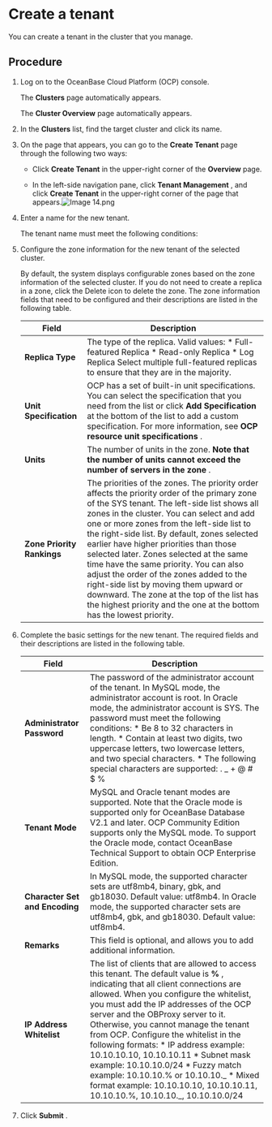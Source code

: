 Create a tenant 
====================================

You can create a tenant in the cluster that you manage. 

Procedure 
------------------------------

1. Log on to the OceanBase Cloud Platform (OCP) console. 

   The **Clusters** page automatically appears. 

   The **Cluster Overview** page automatically appears.
   

2. In the **Clusters** list, find the target cluster and click its name.

   

3. On the page that appears, you can go to the **Create Tenant** page through the following two ways: 

   * Click **Create Tenant** in the upper-right corner of the **Overview** page.

     
   
   * In the left-side navigation pane, click **Tenant Management** , and click **Create Tenant** in the upper-right corner of the page that appears.![Image 14.png](../images/p168309.png "Image 14.png")

     
   

   

4. Enter a name for the new tenant. 

   The tenant name must meet the following conditions:

   

5. Configure the zone information for the new tenant of the selected cluster. 

   By default, the system displays configurable zones based on the zone information of the selected cluster. If you do not need to create a replica in a zone, click the Delete icon to delete the zone. The zone information fields that need to be configured and their descriptions are listed in the following table. 
   

   |         **Field**          |                                                                                                                                                                                                                                                                                                                                   **Description**                                                                                                                                                                                                                                                                                                                                    |
   |----------------------------|--------------------------------------------------------------------------------------------------------------------------------------------------------------------------------------------------------------------------------------------------------------------------------------------------------------------------------------------------------------------------------------------------------------------------------------------------------------------------------------------------------------------------------------------------------------------------------------------------------------------------------------------------------------------------------------|
   | **Replica Type**           | The type of the replica. Valid values: * Full-featured Replica   * Read-only Replica   * Log Replica    Select multiple full-featured replicas to ensure that they are in the majority.                                                                                                                                                                                                                                                                                                                                                          |
   | **Unit Specification**     | OCP has a set of built-in unit specifications. You can select the specification that you need from the list or click **Add Specification** at the bottom of the list to add a custom specification. For more information, see **OCP resource unit specifications** .                                                                                                                                                                                                                                                                                                                                                                                                                 |
   | **Units**                  | The number of units in the zone.  **Note that the number of units cannot exceed the number of servers in the zone** .                                                                                                                                                                                                                                                                                                                                                                                                                                                                                                                                                |
   | **Zone Priority Rankings** | The priorities of the zones. The priority order affects the priority order of the primary zone of the SYS tenant.  The left-side list shows all zones in the cluster.  You can select and add one or more zones from the left-side list to the right-side list. By default, zones selected earlier have higher priorities than those selected later. Zones selected at the same time have the same priority.  You can also adjust the order of the zones added to the right-side list by moving them upward or downward. The zone at the top of the list has the highest priority and the one at the bottom has the lowest priority. |

   

6. Complete the basic settings for the new tenant. The required fields and their descriptions are listed in the following table. 

   

   |           **Field**            |                                                                                                                                                                                                                                                                                                                                                                                               **Description**                                                                                                                                                                                                                                                                                                                                                                                                |
   |--------------------------------|--------------------------------------------------------------------------------------------------------------------------------------------------------------------------------------------------------------------------------------------------------------------------------------------------------------------------------------------------------------------------------------------------------------------------------------------------------------------------------------------------------------------------------------------------------------------------------------------------------------------------------------------------------------------------------------------------------------------------------------------------------------------------------------------------------------|
   | **Administrator Password**     | The password of the administrator account of the tenant.  In MySQL mode, the administrator account is root.  In Oracle mode, the administrator account is SYS.  The password must meet the following conditions: * Be 8 to 32 characters in length.   * Contain at least two digits, two uppercase letters, two lowercase letters, and two special characters.   * The following special characters are supported:    . _ + @ # $ %                                                                                                                                                                                      |
   | **Tenant Mode**                | MySQL and Oracle tenant modes are supported.  Note that the Oracle mode is supported only for OceanBase Database V2.1 and later.  OCP Community Edition supports only the MySQL mode. To support the Oracle mode, contact OceanBase Technical Support to obtain OCP Enterprise Edition.                                                                                                                                                                                                                                                                                                                                                                                                                                                                                      |
   | **Character Set and Encoding** | In MySQL mode, the supported character sets are utf8mb4, binary, gbk, and gb18030. Default value: utf8mb4.  In Oracle mode, the supported character sets are utf8mb4, gbk, and gb18030. Default value: utf8mb4.                                                                                                                                                                                                                                                                                                                                                                                                                                                                                                                                                                              |
   | **Remarks**                    | This field is optional, and allows you to add additional information.                                                                                                                                                                                                                                                                                                                                                                                                                                                                                                                                                                                                                                                                                                                                        |
   | **IP Address Whitelist**       | The list of clients that are allowed to access this tenant. The default value is **%** , indicating that all client connections are allowed.  When you configure the whitelist, you must add the IP addresses of the OCP server and the OBProxy server to it. Otherwise, you cannot manage the tenant from OCP.  Configure the whitelist in the following formats: * IP address example: 10.10.10.10, 10.10.10.11   * Subnet mask example: 10.10.10.0/24   * Fuzzy match example: 10.10.10.% or 10.10.10._   * Mixed format example: 10.10.10.10, 10.10.10.11, 10.10.10.%, 10.10.10._, 10.10.10.0/24    |

   

7. Click **Submit** .

   



